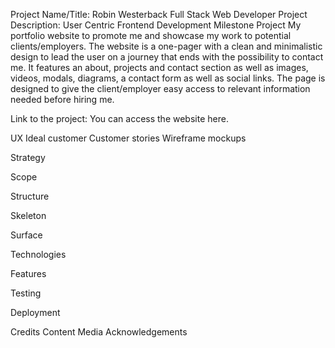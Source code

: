 Project Name/Title: Robin Westerback Full Stack Web Developer
Project Description: User Centric Frontend Development Milestone Project
My portfolio website to promote me and showcase my work to potential clients/employers. The website is a one-pager with a clean and minimalistic design to lead the user on a journey that ends with the possibility to contact me.
It features an about, projects and contact section as well as images, videos, modals, diagrams, a contact form as well as social links. The page is designed to give the client/employer easy access to relevant information needed before hiring me.  

Link to the project: You can access the website here.

UX
Ideal customer
Customer stories
Wireframe mockups

Strategy

Scope

Structure

Skeleton

Surface

Technologies

Features

Testing

Deployment

Credits
Content
Media
Acknowledgements